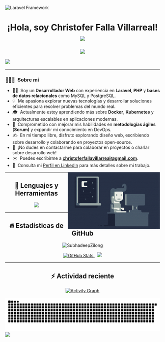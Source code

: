 ![Laravel Framework]([https://www.hdwebsoft.com/blog/wp-content/uploads/2021/04/Why-Laravel-is-the-Best-Framework-in-2021.jpg](https://www.hdwebsoft.com/blog/why-laravel-is-the-best-framework-in-2021.html))

<h1 align="center"><b>¡Hola, soy Christofer Falla Villarreal! </b><img src="https://media.giphy.com/media/hvRJCLFzcasrR4ia7z/giphy.gif" width="35"></h1>

<p align="center">
  <a href="https://github.com/DenverCoder1/readme-typing-svg">
    <img src="https://readme-typing-svg.herokuapp.com?font=Fira+Code&color=36BCF7&size=24&center=true&vCenter=true&width=800&height=100&lines=¡Hola!+Soy+Christofer+Falla+Villarreal;Desarrollador+Web+Fullstack;Apasionado+por+el+Desarrollo;Dominando+Docker+y+Kubernetes;Amante+del+aprendizaje+constante;Colaborando+en+equipos+Ágiles;Construyendo+soluciones+escalables.">
  </a>
</p>

<img src="https://user-images.githubusercontent.com/73097560/115834477-dbab4500-a447-11eb-908a-139a6edaec5c.gif">

---

### 👨🏻‍💻 &nbsp;Sobre mí  

- 👨‍💻 &nbsp;Soy un **Desarrollador Web** con experiencia en **Laravel**, **PHP** y **bases de datos relacionales** como MySQL y PostgreSQL.  
- 💡 &nbsp;Me apasiona explorar nuevas tecnologías y desarrollar soluciones eficientes para resolver problemas del mundo real.  
- 🎓 &nbsp;Actualmente estoy aprendiendo más sobre **Docker**, **Kubernetes** y arquitecturas escalables en aplicaciones modernas.  
- 🌱 &nbsp;Comprometido con mejorar mis habilidades en **metodologías ágiles (Scrum)** y expandir mi conocimiento en DevOps.  
- ✍️ &nbsp;En mi tiempo libre, disfruto explorando diseño web, escribiendo sobre desarrollo y colaborando en proyectos open-source.  
- 💬 &nbsp;¡No dudes en contactarme para colaborar en proyectos o charlar sobre desarrollo web!  
- ✉️ &nbsp;Puedes escribirme a **[christoferfallavillarreal@gmail.com](mailto:christoferfallavillarreal@gmail.com)**.  
- 📄 &nbsp;Consulta mi [Perfil en LinkedIn](https://www.linkedin.com/in/christofer-falla-villarreal-18ba592a2) para más detalles sobre mi trabajo.

<img alt="Night Coding" src="https://raw.githubusercontent.com/AVS1508/AVS1508/master/assets/Night-Coding.gif" align="right"/>

---

<h2 align="center">🔧 Lenguajes y Herramientas</h2> 

<p align="center">
  <img width="500px" src="https://skillicons.dev/icons?i=laravel,php,py,js,mysql,github,html,css,bootstrap,figma,postgres,git,vscode,docker&perline=10" />
</p>

---

<h2 align="center">🔥 Estadísticas de GitHub</h2>

<p align="center">
  <img src="https://github-readme-streak-stats.herokuapp.com/?user=SubhadeepZilong&theme=algolia" alt="SubhadeepZilong" />
</p>

<p align="center">
  <a href="https://github.com/anuraghazra/github-readme-stats">
    <img alt="GitHub Stats" src="https://github-readme-stats.vercel.app/api?username=SubhadeepZilong&show_icons=true&count_private=true&theme=algolia" height="192px" />
  </a>
  &nbsp;
  <img src="https://github-readme-stats.vercel.app/api/top-langs?username=SubhadeepZilong&langs_count=10&show_icons=true&layout=compact&theme=algolia" height="192px" />
</p>

---

<h2 align="center">⚡ Actividad reciente</h2>

<p align="center">
  <a href="https://github.com/SubhadeepZilong">
    <img alt="Activity Graph" src="https://activity-graph.herokuapp.com/graph?username=SubhadeepZilong&custom_title=Christofer%20Falla's%20Contribution%20Graph&theme=react-dark" />
  </a>
</p>

<div align="center">
  <img src="https://github.com/StefanosSt/StefanosSt/blob/main/github-user-contribution.svg" alt="Snake Animation">
</div>

<img src="https://user-images.githubusercontent.com/73097560/115834477-dbab4500-a447-11eb-908a-139a6edaec5c.gif">

